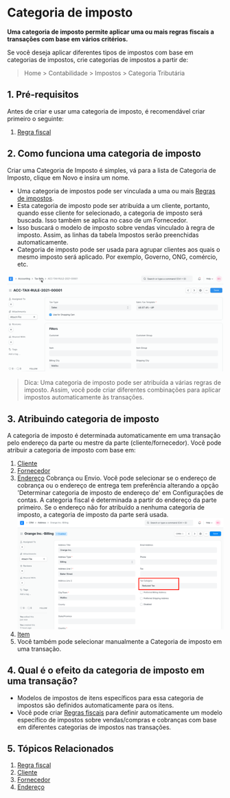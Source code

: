 # Categoria de imposto


**Uma categoria de imposto permite aplicar uma ou mais regras fiscais a transações com base em vários critérios.**


Se você deseja aplicar diferentes tipos de impostos com base em categorias de impostos, crie categorias de impostos a partir de:



>
> Home > Contabilidade > Impostos > Categoria Tributária
>
>
>


## 1. Pré-requisitos


Antes de criar e usar uma categoria de imposto, é recomendável criar primeiro o seguinte:


1. [Regra fiscal](/docs/v13/user/manual/en/accounts/tax-rule)


## 2. Como funciona uma categoria de imposto


Criar uma Categoria de Imposto é simples, vá para a lista de Categoria de Imposto, clique em Novo e insira um nome.


* Uma categoria de impostos pode ser vinculada a uma ou mais [Regras de impostos](/docs/v13/user/manual/en/accounts/tax-rule).
* Esta categoria de imposto pode ser atribuída a um cliente, portanto, quando esse cliente for selecionado, a categoria de imposto será buscada. Isso também se aplica no caso de um Fornecedor.
* Isso buscará o modelo de imposto sobre vendas vinculado à regra de imposto. Assim, as linhas da tabela Impostos serão preenchidas automaticamente.
* Categoria de imposto pode ser usada para agrupar clientes aos quais o mesmo imposto será aplicado. Por exemplo, Governo, ONG, comércio, etc.


![Categoria de imposto na fatura de venda](/files/tax-category-in-invoice.gif)



>
> Dica: Uma categoria de imposto pode ser atribuída a várias regras de imposto. Assim, você pode criar diferentes combinações para aplicar impostos automaticamente às transações.
>
>
>


## 3. Atribuindo categoria de imposto


A categoria de imposto é determinada automaticamente em uma transação pelo endereço da parte ou mestre da parte (cliente/fornecedor). Você pode atribuir a categoria de imposto com base em:


1. [Cliente](/docs/v13/user/manual/en/CRM/cliente)
2. [Fornecedor](/docs/v13/user/manual/en/buying/supplier)
3. [Endereço](/docs/v13/user/manual/en/CRM/address) Cobrança ou Envio.
Você pode selecionar se o endereço de cobrança ou o endereço de entrega tem preferência alterando a opção 'Determinar categoria de imposto de endereço de' em Configurações de contas. A categoria fiscal é determinada a partir do endereço da parte primeiro. Se o endereço não for atribuído a nenhuma categoria de imposto, a categoria de imposto da parte será usada.
 ![Endereço Fiscal Cat](/files/tax-category-in-address.png)
4. [Item](/docs/v13/user/manual/en/stock/item#316-item-tax)
5. Você também pode selecionar manualmente a Categoria de imposto em uma transação.


## 4. Qual é o efeito da categoria de imposto em uma transação?


* Modelos de impostos de itens específicos para essa categoria de impostos são definidos automaticamente para os itens.
* Você pode criar [Regras fiscais]({{docs_base_url}}/user/manual/en/accounts/tax-rule) para definir automaticamente um modelo específico de impostos sobre vendas/compras e cobranças com base em diferentes categorias de impostos nas transações.


## 5. Tópicos Relacionados


1. [Regra fiscal](/docs/v13/user/manual/en/accounts/tax-rule)
2. [Cliente](/docs/v13/user/manual/en/CRM/cliente)
3. [Fornecedor](/docs/v13/user/manual/en/buying/supplier)
4. [Endereço](/docs/v13/user/manual/en/CRM/endereço)